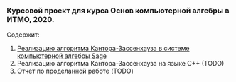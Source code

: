 ### Курсовой проект для курса Основ компьютерной алгебры в ИТМО, 2020.

Содержит:
1. [Реализацию алгоритма Кантора-Зассенхауза в системе компьютерной алгебры Sage](https://github.com/DespairedController/computer_algebra/tree/main/CAS)
2. Реализацию алгоритма Кантора-Зассенхауза на языке C++ (TODO)
3. Отчет по проделанной работе (TODO)
